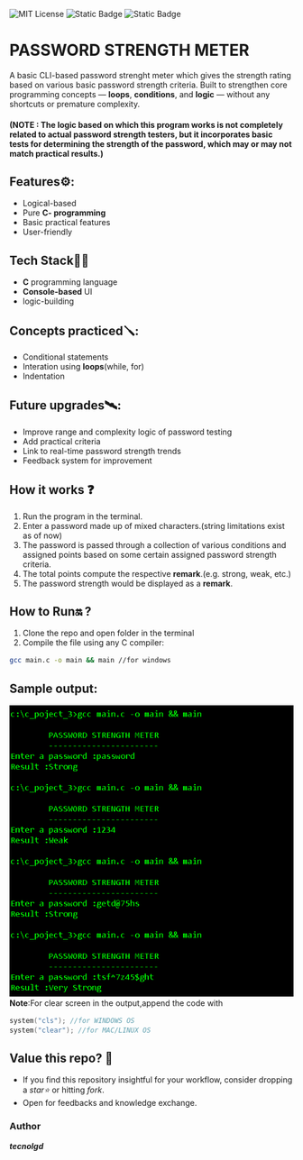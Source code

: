 
![MIT License](https://img.shields.io/github/license/tecnolgd/PASSWORD-STRENGTH-METER?style=flat)
![Static Badge](https://img.shields.io/badge/tools-Open_Source-blue)
![Static Badge](https://img.shields.io/badge/interface-CLI-white)

# PASSWORD STRENGTH METER

A basic CLI-based password strenght meter which gives the strength rating based on various basic password strength criteria.
Built to strengthen core programming concepts — **loops**, **conditions**, and **logic** — without any shortcuts or premature complexity.

#### (NOTE : The logic based on which this program works is not completely related to actual password strength testers, but it incorporates basic tests for determining the strength of the password, which may or may not match practical results.)

## Features⚙️:
- Logical-based
- Pure **C- programming**
- Basic practical features
- User-friendly

##  Tech Stack🚀🚀
- **C** programming language 
- **Console-based** UI
- logic-building

## Concepts practiced🪛:
- Conditional statements
- Interation using **loops**(while, for)
- Indentation

## Future upgrades🛰️:
- Improve range and complexity logic of password testing
- Add practical criteria 
- Link to real-time password strength trends
- Feedback system for improvement

## How it works ❓️
1. Run the program in the terminal.
2. Enter a password made up of mixed characters.(string limitations exist as of now)
3. The password is passed through a collection of various conditions and assigned points based on some certain assigned password strength criteria.
4. The total points compute the respective **remark**.(e.g. strong, weak, etc.)
5. The password strength would be displayed as a **remark**.

## How to Run🔛 ?
1) Clone the repo and open folder in the terminal
2) Compile the file using any C compiler:
```bash
gcc main.c -o main && main //for windows 
```
## Sample output:
![Sample Output](output_screenshot.png)        
**Note**:For clear screen in the output,append the code with
```c
system("cls"); //for WINDOWS OS
system("clear"); //for MAC/LINUX OS
```

## Value this repo? 💫
* If you find this repository insightful for your workflow, consider dropping a *star⭐* or hitting *fork*.    
* Open for feedbacks and knowledge exchange.

### Author 
***tecnolgd***
